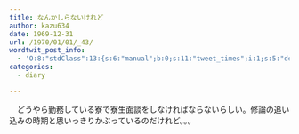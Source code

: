 ```yaml
---
title: なんかしらないけれど
author: kazu634
date: 1969-12-31
url: /1970/01/01/_43/
wordtwit_post_info:
  - 'O:8:"stdClass":13:{s:6:"manual";b:0;s:11:"tweet_times";i:1;s:5:"delay";i:0;s:7:"enabled";i:1;s:10:"separation";s:2:"60";s:7:"version";s:3:"3.7";s:14:"tweet_template";b:0;s:6:"status";i:2;s:6:"result";a:0:{}s:13:"tweet_counter";i:2;s:13:"tweet_log_ids";a:1:{i:0;i:3333;}s:9:"hash_tags";a:0:{}s:8:"accounts";a:1:{i:0;s:7:"kazu634";}}'
categories:
  - diary

---
```

<div class="section">
<p>
    　どうやら勤務している寮で寮生面談をしなければならないらしい。修論の追い込みの時期と思いっきりかぶっているのだけれど。。。
</p>
</div>
